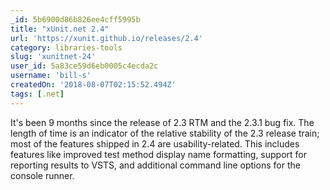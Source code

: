 ```yaml
---
_id: 5b6900d86b826ee4cff5995b
title: "xUnit.net 2.4"
url: 'https://xunit.github.io/releases/2.4'
category: libraries-tools
slug: 'xunitnet-24'
user_id: 5a83ce59d6eb0005c4ecda2c
username: 'bill-s'
createdOn: '2018-08-07T02:15:52.494Z'
tags: [.net]
---
```


It's been 9 months since the release of 2.3 RTM and the 2.3.1 bug fix. The length of time is an indicator of the relative stability of the 2.3 release train; most of the features shipped in 2.4 are usability-related. This includes features like improved test method display name formatting, support for reporting results to VSTS, and additional command line options for the console runner.


